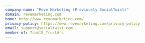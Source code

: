 ```yaml
---
company-name: "Reve Marketing (Previously SocialTwist)"
domain: revemarketing.com
home: http://www.revemarketing.com/
privacy-policy: https://www.revemarketing.com/privacy-policy
email: support@socialtwist.com
member-of: TrustE_TrustArc
---
```




